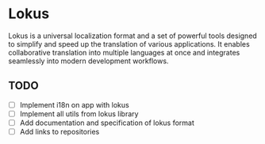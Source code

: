 # Lokus

Lokus is a universal localization format and a set of powerful
tools designed to simplify and speed up the translation of
various applications. It enables collaborative translation into
multiple languages at once and integrates seamlessly into modern
development workflows.

## TODO

- [ ] Implement i18n on app with lokus
- [ ] Implement all utils from lokus library
- [ ] Add documentation and specification of lokus format
- [ ] Add links to repositories